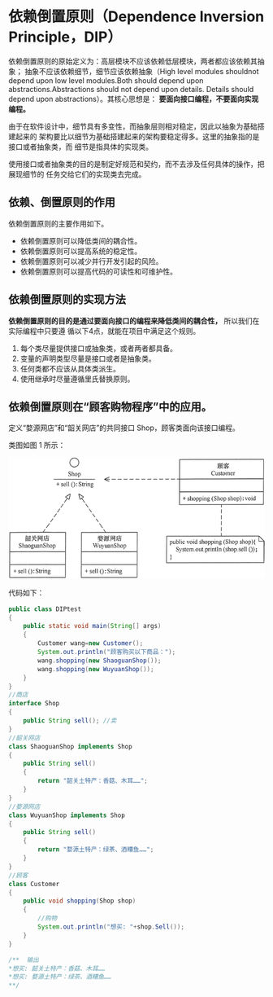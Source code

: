 # 依赖倒置原则（Dependence Inversion Principle，DIP）

依赖倒置原则的原始定义为：高层模块不应该依赖低层模块，两者都应该依赖其抽象；
抽象不应该依赖细节，细节应该依赖抽象（High level modules shouldnot depend upon 
low level modules.Both should depend upon abstractions.Abstractions should not
 depend upon details. Details should depend upon abstractions）。其核心思想是：
 **要面向接口编程，不要面向实现编程。**
 
 由于在软件设计中，细节具有多变性，而抽象层则相对稳定，因此以抽象为基础搭建起来的
 架构要比以细节为基础搭建起来的架构要稳定得多。这里的抽象指的是接口或者抽象类，而
 细节是指具体的实现类。
 
 使用接口或者抽象类的目的是制定好规范和契约，而不去涉及任何具体的操作，把展现细节的
 任务交给它们的实现类去完成。
 
 ## 依赖、倒置原则的作用
 
 依赖倒置原则的主要作用如下。
 
 + 依赖倒置原则可以降低类间的耦合性。
 + 依赖倒置原则可以提高系统的稳定性。
 + 依赖倒置原则可以减少并行开发引起的风险。
 + 依赖倒置原则可以提高代码的可读性和可维护性。

## 依赖倒置原则的实现方法

**依赖倒置原则的目的是通过要面向接口的编程来降低类间的耦合性，** 所以我们在实际编程中只要遵
循以下4点，就能在项目中满足这个规则。

1. 每个类尽量提供接口或抽象类，或者两者都具备。
2. 变量的声明类型尽量是接口或者是抽象类。
3. 任何类都不应该从具体类派生。
4. 使用继承时尽量遵循里氏替换原则。

## 依赖倒置原则在“顾客购物程序”中的应用。

定义“婺源网店”和“韶关网店”的共同接口 Shop，顾客类面向该接口编程。

类图如图 1 所示：

![图一](UML.gif)

代码如下：
```java
public class DIPtest
{
    public static void main(String[] args)
    {
        Customer wang=new Customer();
        System.out.println("顾客购买以下商品："); 
        wang.shopping(new ShaoguanShop()); 
        wang.shopping(new WuyuanShop());
    }
}
//商店
interface Shop
{
    public String sell(); //卖
}
//韶关网店
class ShaoguanShop implements Shop
{
    public String sell()
    {
        return "韶关土特产：香菇、木耳……"; 
    } 
}
//婺源网店
class WuyuanShop implements Shop
{
    public String sell()
    {
        return "婺源土特产：绿茶、酒糟鱼……"; 
    }
} 
//顾客
class Customer
{
	public void shopping(Shop shop)
	{
		//购物
		System.out.println("想买: "+shop.Sell());
	}
}
```
```java
/**  输出
*想买: 韶关土特产：香菇、木耳……
*想买: 婺源土特产：绿茶、酒糟鱼……
**/
```
